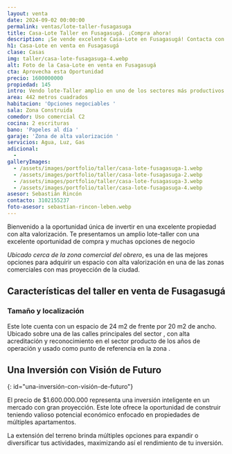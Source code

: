 ```yaml
---
layout: venta
date: 2024-09-02 00:00:00
permalink: ventas/lote-taller-fusagasuga
title: Casa-Lote Taller en Fusagasugá. ¡Compra ahora!
description: ¡Se vende excelente Casa-Lote en Fusagasugá! Contacta con LEBEN Inmobiliaria y aprovecha esta oferta. Invierte en una propiedad con proyección.
h1: Casa-Lote en venta en Fusagasugá
clase: Casas
img: taller/casa-lote-fusagasuga-4.webp
alt: Foto de la Casa-Lote en venta en Fusagasugá
cta: Aprovecha esta Oportunidad
precio: 1600000000
propiedad: 145
intro: Vendo lote-Taller amplio en uno de los sectores más productivos de Fusagasugá
area: 442 metros cuadrados
habitacion: 'Opciones negociables '
sala: Zona Construida
comedor: Uso comercial C2
cocina: 2 escrituras
bano: 'Papeles al día '
garaje: 'Zona de alta valorización '
servicios: Agua, Luz, Gas
adicional:
  -
galleryImages:
  - /assets/images/portfolio/taller/casa-lote-fusagasuga-1.webp
  - /assets/images/portfolio/taller/casa-lote-fusagasuga-2.webp
  - /assets/images/portfolio/taller/casa-lote-fusagasuga-3.webp
  - /assets/images/portfolio/taller/casa-lote-fusagasuga-4.webp
asesor: Sebastián Rincón
contacto: 3102155237
foto-asesor: sebastian-rincon-leben.webp
---
```

Bienvenido a la oportunidad única de invertir en una excelente propiedad con alta valorización. Te presentamos un amplio lote-taller con una excelente oportunidad de compra y muchas opciones de negocio

*Ubicado cerca de la zona comercial del obrero*, es una de las mejores opciones para adquirir un espacio con alta valorización en una de las zonas comerciales con mas proyección de la ciudad.

## Características del taller en venta de Fusagasugá

### Tamaño y localización

Este lote cuenta con un espacio de 24 m2 de frente por 20 m2 de ancho. Ubicado sobre una de las calles principales del sector , con alta acreditación y reconocimiento en el sector producto de los años de operación y usado como punto de referencia en la zona .

## **Una Inversión con Visión de Futuro**
{: id="una-inversión-con-visión-de-futuro"}

El precio de $1.600.000.000 representa una inversión inteligente en un mercado con gran proyección. Este lote ofrece la oportunidad de construir teniendo valioso potencial económico enfocado en propiedades de múltiples apartamentos.

La extensión del terreno brinda múltiples opciones para expandir o diversificar tus actividades, maximizando así el rendimiento de tu inversión.